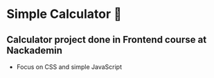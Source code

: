 # Simple Calculator 🧮
## Calculator project done in Frontend course at Nackademin
- Focus on CSS and simple JavaScript 
